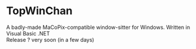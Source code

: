 # TopWinChan
A badly-made MaCoPix-compatible window-sitter for Windows. Written in Visual Basic .NET  
Release ? very soon (in a few days)
